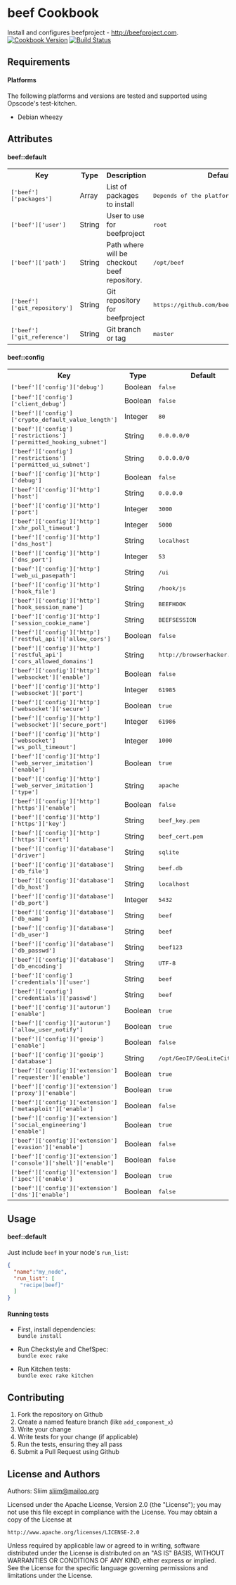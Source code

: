 beef Cookbook
=============
Install and configures beefproject - http://beefproject.com.
[![Cookbook Version](https://img.shields.io/cookbook/v/beef.svg)](https://community.opscode.com/cookbooks/beef) [![Build Status](https://secure.travis-ci.org/wargames-cookbooks/beef.png)](http://travis-ci.org/wargames-cookbooks/beef)

Requirements
------------
#### Platforms
The following platforms and versions are tested and supported using Opscode's test-kitchen.
- Debian wheezy

Attributes
----------
#### beef::default
<table>
  <tr>
    <th>Key</th>
    <th>Type</th>
    <th>Description</th>
    <th>Default</th>
  </tr>
  <tr>
    <td><tt>['beef']['packages']</tt></td>
    <td>Array</td>
    <td>List of packages to install</td>
    <td><tt>Depends of the platform</tt></td>
  </tr>
  <tr>
    <td><tt>['beef']['user']</tt></td>
    <td>String</td>
    <td>User to use for beefproject</td>
    <td><tt>root</tt></td>
  </tr>
  <tr>
    <td><tt>['beef']['path']</tt></td>
    <td>String</td>
    <td>Path where will be checkout beef repository.</td>
    <td><tt>/opt/beef</tt></td>
  </tr>
  <tr>
    <td><tt>['beef']['git_repository']</tt></td>
    <td>String</td>
    <td>Git repository for beefproject</td>
    <td><tt>https://github.com/beefproject/beef.git</tt></td>
  </tr>  
  <tr>
    <td><tt>['beef']['git_reference']</tt></td>
    <td>String</td>
    <td>Git branch or tag</td>
    <td><tt>master</tt></td>
  </tr>
</table>

#### beef::config
<table>
  <tr>
    <th>Key</th>
    <th>Type</th>
    <th>Default</th>
  </tr>
  <tr>
    <td><tt>['beef']['config']['debug']</tt></td>
    <td>Boolean</td>
    <td><tt>false</tt></td>
  </tr>
  <tr>
    <td><tt>['beef']['config']['client_debug']</tt></td>
    <td>Boolean</td>
    <td><tt>false</tt></td>
  </tr>
  <tr>
    <td><tt>['beef']['config']['crypto_default_value_length']</tt></td>
    <td>Integer</td>
    <td><tt>80</tt></td>
  </tr>
  <tr>
    <td><tt>['beef']['config']['restrictions']['permitted_hooking_subnet']</tt></td>
    <td>String</td>
    <td><tt>0.0.0.0/0</tt></td>
  </tr>
  <tr>
    <td><tt>['beef']['config']['restrictions']['permitted_ui_subnet']</tt></td>
    <td>String</td>
    <td><tt>0.0.0.0/0</tt></td>
  </tr>
  <tr>
    <td><tt>['beef']['config']['http']['debug']</tt></td>
    <td>Boolean</td>
    <td><tt>false</tt></td>
  </tr>
  <tr>
    <td><tt>['beef']['config']['http']['host']</tt></td>
    <td>String</td>
    <td><tt>0.0.0.0</tt></td>
  </tr>
  <tr>
    <td><tt>['beef']['config']['http']['port']</tt></td>
    <td>Integer</td>
    <td><tt>3000</tt></td>
  </tr>
  <tr>
    <td><tt>['beef']['config']['http']['xhr_poll_timeout']</tt></td>
    <td>Integer</td>
    <td><tt>5000</tt></td>
  </tr>
  <tr>
    <td><tt>['beef']['config']['http']['dns_host']</tt></td>
    <td>String</td>
    <td><tt>localhost</tt></td>
  </tr>
    <tr>
    <td><tt>['beef']['config']['http']['dns_port']</tt></td>
    <td>Integer</td>
    <td><tt>53</tt></td>
  </tr>
  <tr>
    <td><tt>['beef']['config']['http']['web_ui_pasepath']</tt></td>
    <td>String</td>
    <td><tt>/ui</tt></td>
  </tr>
  <tr>
    <td><tt>['beef']['config']['http']['hook_file']</tt></td>
    <td>String</td>
    <td><tt>/hook/js</tt></td>
  </tr>
  <tr>
    <td><tt>['beef']['config']['http']['hook_session_name']</tt></td>
    <td>String</td>
    <td><tt>BEEFHOOK</tt></td>
  </tr>
  <tr>
    <td><tt>['beef']['config']['http']['session_cookie_name']</tt></td>
    <td>String</td>
    <td><tt>BEEFSESSION</tt></td>
  </tr>
  <tr>
    <td><tt>['beef']['config']['http']['restful_api']['allow_cors']</tt></td>
    <td>Boolean</td>
    <td><tt>false</tt></td>
  </tr>
  <tr>
    <td><tt>['beef']['config']['http']['restful_api']['cors_allowed_domains']</tt></td>
    <td>String</td>
    <td><tt>http://browserhacker.com</tt></td>
  </tr>
  <tr>
    <td><tt>['beef']['config']['http']['websocket']['enable']</tt></td>
    <td>Boolean</td>
    <td><tt>false</tt></td>
  </tr>
  <tr>
    <td><tt>['beef']['config']['http']['websocket']['port']</tt></td>
    <td>Integer</td>
    <td><tt>61985</tt></td>
  </tr>
  <tr>
    <td><tt>['beef']['config']['http']['websocket']['secure']</tt></td>
    <td>Boolean</td>
    <td><tt>true</tt></td>
  </tr>
    <tr>
    <td><tt>['beef']['config']['http']['websocket']['secure_port']</tt></td>
    <td>Integer</td>
    <td><tt>61986</tt></td>
  </tr>
  <tr>
    <td><tt>['beef']['config']['http']['websocket']['ws_poll_timeout']</tt></td>
    <td>Integer</td>
    <td><tt>1000</tt></td>
  </tr>
  <tr>
    <td><tt>['beef']['config']['http']['web_server_imitation']['enable']</tt></td>
    <td>Boolean</td>
    <td><tt>true</tt></td>
  </tr>
  <tr>
    <td><tt>['beef']['config']['http']['web_server_imitation']['type']</tt></td>
    <td>String</td>
    <td><tt>apache</tt></td>
  </tr>
  <tr>
    <td><tt>['beef']['config']['http']['https']['enable']</tt></td>
    <td>Boolean</td>
    <td><tt>false</tt></td>
  </tr>
  <tr>
    <td><tt>['beef']['config']['http']['https']['key']</tt></td>
    <td>String</td>
    <td><tt>beef_key.pem</tt></td>
  </tr>
  <tr>
    <td><tt>['beef']['config']['http']['https']['cert']</tt></td>
    <td>String</td>
    <td><tt>beef_cert.pem</tt></td>
  </tr>
  <tr>
    <td><tt>['beef']['config']['database']['driver']</tt></td>
    <td>String</td>
    <td><tt>sqlite</tt></td>
  </tr>
  <tr>
    <td><tt>['beef']['config']['database']['db_file']</tt></td>
    <td>String</td>
    <td><tt>beef.db</tt></td>
  </tr>
  <tr>
    <td><tt>['beef']['config']['database']['db_host']</tt></td>
    <td>String</td>
    <td><tt>localhost</tt></td>
  </tr>
    <tr>
    <td><tt>['beef']['config']['database']['db_port']</tt></td>
    <td>Integer</td>
    <td><tt>5432</tt></td>
  </tr>
  <tr>
    <td><tt>['beef']['config']['database']['db_name']</tt></td>
    <td>String</td>
    <td><tt>beef</tt></td>
  </tr>
  <tr>
    <td><tt>['beef']['config']['database']['db_user']</tt></td>
    <td>String</td>
    <td><tt>beef</tt></td>
  </tr>
  <tr>
    <td><tt>['beef']['config']['database']['db_passwd']</tt></td>
    <td>String</td>
    <td><tt>beef123</tt></td>
  </tr>
  <tr>
    <td><tt>['beef']['config']['database']['db_encoding']</tt></td>
    <td>String</td>
    <td><tt>UTF-8</tt></td>
  </tr>
  <tr>
    <td><tt>['beef']['config']['credentials']['user']</tt></td>
    <td>String</td>
    <td><tt>beef</tt></td>
  </tr>
  <tr>
    <td><tt>['beef']['config']['credentials']['passwd']</tt></td>
    <td>String</td>
    <td><tt>beef</tt></td>
  </tr>
  <tr>
    <td><tt>['beef']['config']['autorun']['enable']</tt></td>
    <td>Boolean</td>
    <td><tt>true</tt></td>
  </tr>
  <tr>
    <td><tt>['beef']['config']['autorun']['allow_user_notify']</tt></td>
    <td>Boolean</td>
    <td><tt>true</tt></td>
  </tr>
  <tr>
    <td><tt>['beef']['config']['geoip']['enable']</tt></td>
    <td>Boolean</td>
    <td><tt>false</tt></td>
  </tr>
  <tr>
    <td><tt>['beef']['config']['geoip']['database']</tt></td>
    <td>String</td>
    <td><tt>/opt/GeoIP/GeoLiteCity.dat</tt></td>
  </tr>
  <tr>
    <td><tt>['beef']['config']['extension']['requester']['enable']</tt></td>
    <td>Boolean</td>
    <td><tt>true</tt></td>
  </tr>
  <tr>
    <td><tt>['beef']['config']['extension']['proxy']['enable']</tt></td>
    <td>Boolean</td>
    <td><tt>true</tt></td>
  </tr>
  <tr>
    <td><tt>['beef']['config']['extension']['metasploit']['enable']</tt></td>
    <td>Boolean</td>
    <td><tt>false</tt></td>
  </tr>
  <tr>
    <td><tt>['beef']['config']['extension']['social_engineering']['enable']</tt></td>
    <td>Boolean</td>
    <td><tt>true</tt></td>
  </tr>
  <tr>
    <td><tt>['beef']['config']['extension']['evasion']['enable']</tt></td>
    <td>Boolean</td>
    <td><tt>false</tt></td>
  </tr>
  <tr>
    <td><tt>['beef']['config']['extension']['console']['shell']['enable']</tt></td>
    <td>Boolean</td>
    <td><tt>false</tt></td>
  </tr>
  <tr>
    <td><tt>['beef']['config']['extension']['ipec']['enable']</tt></td>
    <td>Boolean</td>
    <td><tt>true</tt></td>
  </tr>
  <tr>
    <td><tt>['beef']['config']['extension']['dns']['enable']</tt></td>
    <td>Boolean</td>
    <td><tt>false</tt></td>
  </tr>
</table>

Usage
-----
#### beef::default
Just include `beef` in your node's `run_list`:

```json
{
  "name":"my_node",
  "run_list": [
    "recipe[beef]"
  ]
}
```

#### Running tests

- First, install dependencies:  
`bundle install`

- Run Checkstyle and ChefSpec:  
`bundle exec rake`

- Run Kitchen tests:  
`bundle exec rake kitchen`  

Contributing
------------

1. Fork the repository on Github
2. Create a named feature branch (like `add_component_x`)
3. Write your change
4. Write tests for your change (if applicable)
5. Run the tests, ensuring they all pass
6. Submit a Pull Request using Github

License and Authors
-------------------
Authors: Sliim <sliim@mailoo.org> 

Licensed under the Apache License, Version 2.0 (the "License"); you may not use this file except in compliance with the License. You may obtain a copy of the License at

    http://www.apache.org/licenses/LICENSE-2.0

Unless required by applicable law or agreed to in writing, software distributed under the License is distributed on an "AS IS" BASIS, WITHOUT WARRANTIES OR CONDITIONS OF ANY KIND, either express or implied. See the License for the specific language governing permissions and limitations under the License.

